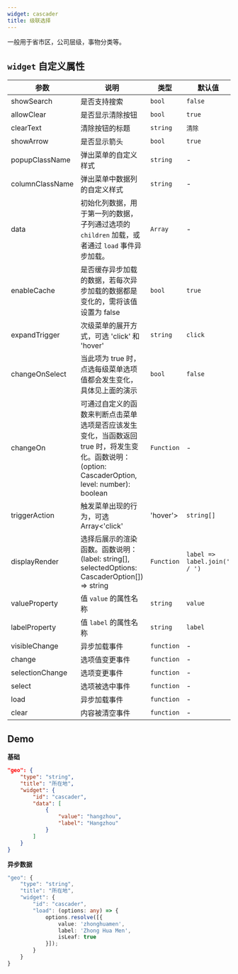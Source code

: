 ```yaml
---
widget: cascader
title: 级联选择
---
```


一般用于省市区，公司层级，事物分类等。

## `widget` 自定义属性

参数 | 说明 | 类型 | 默认值
----|------|-----|------
showSearch | 是否支持搜索 | `bool` | `false`
allowClear | 是否显示清除按钮 | `bool` | `true`
clearText | 清除按钮的标题 | `string` | `清除`
showArrow | 是否显示箭头 | `bool` | `true`
popupClassName | 弹出菜单的自定义样式 | `string` | -
columnClassName | 弹出菜单中数据列的自定义样式 | `string` | -
data | 初始化列数据，用于第一列的数据，子列通过选项的 `children` 加载，或者通过 `load` 事件异步加载。 | `Array` | -
enableCache | 是否缓存异步加载的数据，若每次异步加载的数据都是变化的，需将该值设置为 false | `bool` | `true`
expandTrigger | 次级菜单的展开方式，可选 'click' 和 'hover' | `string` | `click`
changeOnSelect | 当此项为 true 时，点选每级菜单选项值都会发生变化，具体见上面的演示 | `bool` | `false`
changeOn | 可通过自定义的函数来判断点击菜单选项是否应该发生变化，当函数返回 true 时，将发生变化。函数说明：(option: CascaderOption, level: number): boolean | `Function` | -
triggerAction | 触发菜单出现的行为，可选Array<'click' | 'hover'> | `string[]` | `['click']`
displayRender | 选择后展示的渲染函数。函数说明：(label: string[], selectedOptions: CascaderOption[]) => string	 | `Function` | `label => label.join(' / ')`
valueProperty | 值 `value` 的属性名称 | `string` | `value`
labelProperty | 值 `label` 的属性名称 | `string` | `label`
visibleChange | 异步加载事件 | `function` | -
change | 选项值变更事件 | `function` | -
selectionChange | 选项变更事件 | `function` | -
select | 选项被选中事件 | `function` | -
load | 异步加载事件 | `function` | -
clear | 内容被清空事件 | `function` | -

## Demo

**基础**

```json
"geo": {
    "type": "string",
    "title": "所在地",
    "widget": {
        "id": "cascader",
        "data": [
            {
                "value": "hangzhou",
                "label": "Hangzhou"
            }
        ]
    }
}
```

**异步数据**

```ts
"geo": {
    "type": "string",
    "title": "所在地",
    "widget": {
        "id": "cascader",
        "load": (options: any) => {
            options.resolve([{
                value: 'zhonghuamen',
                label: 'Zhong Hua Men',
                isLeaf: true
            }]);
        }
    }
}
```

